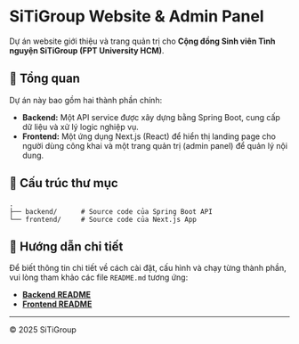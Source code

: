 # SiTiGroup Website & Admin Panel

Dự án website giới thiệu và trang quản trị cho **Cộng đồng Sinh viên Tình nguyện SiTiGroup (FPT University HCM)**.

## 📝 Tổng quan

Dự án này bao gồm hai thành phần chính:

- **Backend:** Một API service được xây dựng bằng Spring Boot, cung cấp dữ liệu và xử lý logic nghiệp vụ.
- **Frontend:** Một ứng dụng Next.js (React) để hiển thị landing page cho người dùng công khai và một trang quản trị (admin panel) để quản lý nội dung.

## 📂 Cấu trúc thư mục

```
.
├── backend/      # Source code của Spring Boot API
└── frontend/     # Source code của Next.js App
```

## 🚀 Hướng dẫn chi tiết

Để biết thông tin chi tiết về cách cài đặt, cấu hình và chạy từng thành phần, vui lòng tham khảo các file `README.md` tương ứng:

- **[Backend README](./backend/README.md)**
- **[Frontend README](./frontend/README.md)**

---
© 2025 SiTiGroup
